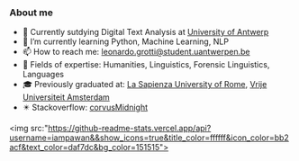 ### About me


- 🏫 Currently sutdying Digital Text Analysis at [University of Antwerp](https://www.uantwerpen.be/en/study/programmes/all-programmes/digital-text-analysis/)
- 🌱 I’m currently learning Python, Machine Learning, NLP
- 📫 How to reach me: leonardo.grotti@student.uantwerpen.be
- 📕 Fields of expertise: Humanities, Linguistics,  Forensic Linguistics, Languages
- 🎓 Previously graduated at: [La Sapienza University of Rome](https://corsidilaurea.uniroma1.it/it/corso/2021/29949/home), [Vrije Universiteit Amsterdam](https://vu.nl/en/education/master/humanities-research)
- ✴️ Stackoverflow: [corvusMidnight](https://stackoverflow.com/users/17034564/corvusmidnight)

<img src:"https://github-readme-stats.vercel.app/api?username=iampawan&&show_icons=true&title_color=ffffff&icon_color=bb2acf&text_color=daf7dc&bg_color=151515">
